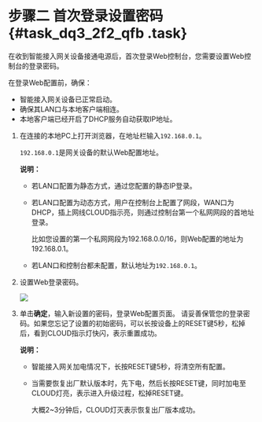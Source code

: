 # 步骤二 首次登录设置密码 {#task_dq3_2f2_qfb .task}

在收到智能接入网关设备接通电源后，首次登录Web控制台，您需要设置Web控制台的登录密码。

在登录Web配置前，确保：

-   智能接入网关设备已正常启动。
-   确保其LAN口与本地客户端相连。
-   本地客户端已经开启了DHCP服务自动获取IP地址。

1.  在连接的本地PC上打开浏览器，在地址栏输入`192.168.0.1`。 

    `192.168.0.1`是网关设备的默认Web配置地址。

    **说明：** 

    -   若LAN口配置为静态方式，通过您配置的静态IP登录。
    -   若LAN口配置为动态方式，用户在控制台上配置了网段，WAN口为DHCP，插上网线CLOUD指示亮，则通过控制台第一个私网网段的首地址登录。

        比如您设置的第一个私网网段为192.168.0.0/16，则Web配置的地址为192.168.0.1。

    -   若LAN口和控制台都未配置，默认地址为`192.168.0.1`。
2.  设置Web登录密码。 

    ![](http://static-aliyun-doc.oss-cn-hangzhou.aliyuncs.com/assets/img/40490/154157060021180_zh-CN.png)

3.  单击**确定**，输入新设置的密码，登录Web配置页面。 请妥善保管您的登录密码。如果您忘记了设置的初始密码，可以长按设备上的RESET键5秒，松掉后，看到CLOUD指示灯快闪，表示重置成功。

    **说明：** 

    -   智能接入网关加电情况下，长按RESET键5秒，将清空所有配置。
    -   当需要恢复出厂默认版本时，先下电，然后长按RESET键，同时加电至CLOUD灯亮，表示进入升级过程，松掉RESET键。

        大概2~3分钟后，CLOUD灯灭表示恢复出厂版本成功。


